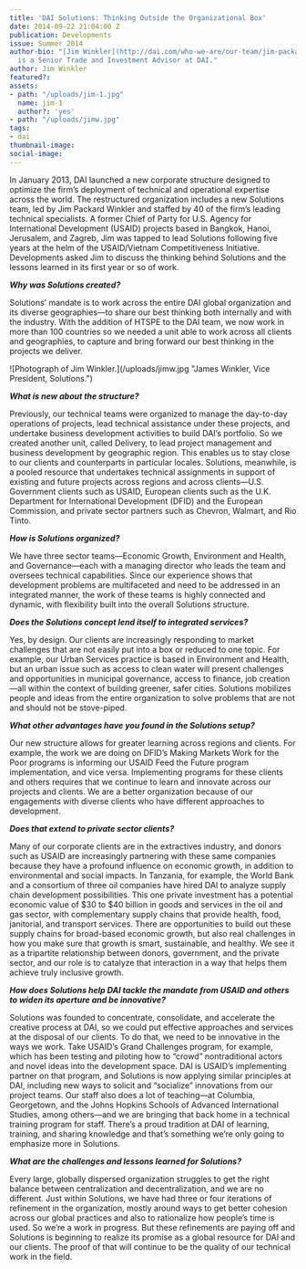 ```yaml
---
title: 'DAI Solutions: Thinking Outside the Organizational Box'
date: 2014-09-22 21:04:00 Z
publication: Developments
issue: Summer 2014
author-bio: "[Jim Winkler](http://dai.com/who-we-are/our-team/jim-packard-winkler-0)
  is a Senior Trade and Investment Advisor at DAI."
author: Jim Winkler
featured?: 
assets:
- path: "/uploads/jim-1.jpg"
  name: jim-1
  author?: 'yes'
- path: "/uploads/jimw.jpg"
tags:
- dai
thumbnail-image:
social-image:
---
```


<p>In January 2013, DAI launched a new corporate structure designed to optimize the firm’s deployment of technical and operational expertise across the world. The restructured organization includes a new Solutions team, led by Jim Packard Winkler and staffed by 40 of the firm’s leading technical specialists. A former Chief of Party for U.S. Agency for International Development (USAID) projects based in Bangkok, Hanoi, Jerusalem, and Zagreb, Jim was tapped to lead Solutions following five years at the helm of the USAID/Vietnam Competitiveness Initiative. Developments asked Jim to discuss the thinking behind Solutions and the lessons learned in its first year or so of work.</p>



<p><strong><em>Why was Solutions created?</em></strong></p>
<p>Solutions’ mandate is to work across the entire DAI global organization and its diverse geographies—to share our best thinking both internally and with the industry. With the addition of HTSPE to the DAI team, we now work in more than 100 countries so we needed a unit able to work across all clients and geographies, to capture and bring forward our best thinking in the projects we deliver.</p>
![Photograph of Jim Winkler.](/uploads/jimw.jpg "James Winkler, Vice President, Solutions.") 
<p><strong><em>What is new about the structure?</em></strong></p>
<p>Previously, our technical teams were organized to manage the day-to-day operations of projects, lead technical assistance under these projects, and undertake business development activities to build DAI’s portfolio. So we created another unit, called Delivery, to lead project management and business development by geographic region. This enables us to stay close to our clients and counterparts in particular locales. Solutions, meanwhile, is a pooled resource that undertakes technical assignments in support of existing and future projects across regions and across clients—U.S. Government clients such as USAID, European clients such as the U.K. Department for International Development (DFID) and the European Commission, and private sector partners such as Chevron, Walmart, and Rio Tinto.</p>
<p><strong><em>How is Solutions organized?</em></strong></p>
<p>We have three sector teams—Economic Growth, Environment and Health, and Governance—each with a managing director who leads the team and oversees technical capabilities. Since our experience shows that development problems are multifaceted and need to be addressed in an integrated manner, the work of these teams is highly connected and dynamic, with flexibility built into the overall Solutions structure.</p>
<p><strong><em>Does the Solutions concept lend itself to integrated services?</em></strong></p>
<p>Yes, by design. Our clients are increasingly responding to market challenges that are not easily put into a box or reduced to one topic. For example, our Urban Services practice is based in Environment and Health, but an urban issue such as access to clean water will present challenges and opportunities in municipal governance, access to finance, job creation—all within the context of building greener, safer cities. Solutions mobilizes people and ideas from the entire organization to solve problems that are not and should not be stove-piped.</p>
<p><strong><em>What other advantages have you found in the Solutions setup?</em></strong></p>
<p>Our new structure allows for greater learning across regions and clients. For example, the work we are doing on DFID’s Making Markets Work for the Poor programs is informing our USAID Feed the Future program implementation, and vice versa. Implementing programs for these clients and others requires that we continue to learn and innovate across our projects and clients. We are a better organization because of our engagements with diverse clients who have different approaches to development.</p>
<p><strong><em>Does that extend to private sector clients?</em></strong></p>
<p>Many of our corporate clients are in the extractives industry, and donors such as USAID are increasingly partnering with these same companies because they have a profound influence on economic growth, in addition to environmental and social impacts. In Tanzania, for example, the World Bank and a consortium of three oil companies have hired DAI to analyze supply chain development possibilities. This one private investment has a potential economic value of $30 to $40 billion in goods and services in the oil and gas sector, with complementary supply chains that provide health, food, janitorial, and transport services. There are opportunities to build out these supply chains for broad-based economic growth, but also real challenges in how you make sure that growth is smart, sustainable, and healthy. We see it as a tripartite relationship between donors, government, and the private sector, and our role is to catalyze that interaction in a way that helps them achieve truly inclusive growth.</p>
<p><strong><em>How does Solutions help DAI tackle the mandate from USAID and others to widen its aperture and be innovative?</em></strong></p>
<p>Solutions was founded to concentrate, consolidate, and accelerate the creative process at DAI, so we could put effective approaches and services at the disposal of our clients. To do that, we need to be innovative in the ways we work. Take USAID’s Grand Challenges program, for example, which has been testing and piloting how to “crowd” nontraditional actors and novel ideas into the development space. DAI is USAID’s implementing partner on that program, and Solutions is now applying similar principles at DAI, including new ways to solicit and “socialize” innovations from our project teams. Our staff also does a lot of teaching—at Columbia, Georgetown, and the Johns Hopkins Schools of Advanced International Studies, among others—and we are bringing that back home in a technical training program for staff. There’s a proud tradition at DAI of learning, training, and sharing knowledge and that’s something we’re only going to emphasize more in Solutions.</p>
<p><strong><em>What are the challenges and lessons learned for Solutions?</em></strong></p>
<p>Every large, globally dispersed organization struggles to get the right balance between centralization and decentralization, and we are no different. Just within Solutions, we have had three or four iterations of refinement in the organization, mostly around ways to get better cohesion across our global practices and also to rationalize how people’s time is used. So we’re a work in progress. But these refinements are paying off and Solutions is beginning to realize its promise as a global resource for DAI and our clients. The proof of that will continue to be the quality of our technical work in the field.</p>
